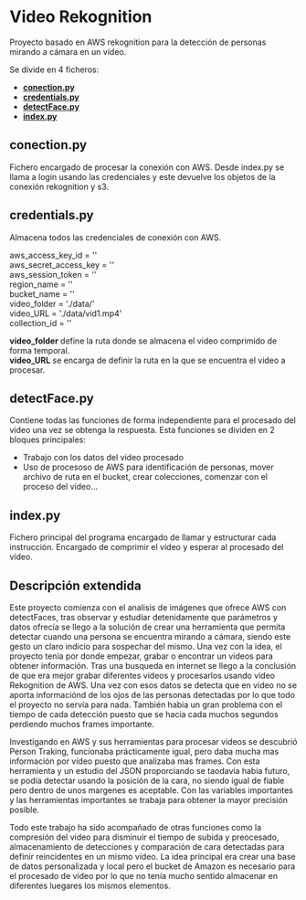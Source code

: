 # Video Rekognition
Proyecto basado en AWS rekognition para la detección de personas mirando a cámara en un vídeo.

Se divide en 4 ficheros:
- **[conection.py](./conection.py)**
- **[credentials.py](./credentials.py)**
- **[detectFace.py](./detectFace.py)**
- **[index.py](./index.py)**

## conection.py
Fichero encargado de procesar la conexión con AWS.
Desde index.py se llama a login usando las credenciales y este devuelve los objetos de la conexión rekognition y s3.

## credentials.py
Almacena todos las credenciales de conexión con AWS.

aws_access_key_id = '' <br>
aws_secret_access_key = ''<br>
aws_session_token = ''<br>
region_name = ''<br>
bucket_name = ''<br>
video_folder = './data/'<br>
video_URL = './data/vid1.mp4'<br>
collection_id = ''<br>

**video_folder** define la ruta donde se almacena el video comprimido de forma temporal.<br>
**video_URL** se encarga de definir la ruta en la que se encuentra el video a procesar.

## detectFace.py
Contiene todas las funciones de forma independiente para el procesado del video una vez se obtenga la respuesta.
Esta funciones se dividen en 2 bloques principales:
- Trabajo con los datos del video procesado
- Uso de procesoso de AWS para identificación de personas, mover archivo de ruta en el bucket, crear colecciones, comenzar con el proceso del vídeo...

## index.py
Fichero principal del programa encargado de llamar y estructurar cada instrucción.
Encargado de comprimir el vídeo y esperar al procesado del vídeo.

## Descripción extendida
Este proyecto comienza con el analisis de imágenes que ofrece AWS con detectFaces, tras observar y estudiar detenidamente que parámetros y datos ofrecía se llego a la solución de crear una herramienta que permita detectar cuando una persona se encuentra mirando a cámara, siendo este gesto un claro indicio para sospechar del mismo. Una vez con la idea, el proyecto tenía por donde empezar, grabar o encontrar un videos para obtener información. Tras una busqueda en internet se llego a la conclusión de que era mejor grabar diferentes videos y procesarlos usando video Rekognition de AWS. Una vez con esos datos se detecta que en video no se aporta informaciónd de los ojos de las personas detectadas por lo que todo el proyecto no servía para nada. También habia un gran problema con el tiempo de cada detección puesto que se hacia cada muchos segundos perdiendo muchos frames importante.

Investigando en AWS y sus herramientas para procesar videos se descubrió Person Traking, funcionaba prácticamente igual, pero daba mucha mas información por vídeo puesto que analizaba mas frames. Con esta herramienta y un estudio del JSON proporciando se taodavía habia futuro, se podía detectar usando la posición de la cara, no siendo igual de fiable pero dentro de unos margenes es aceptable. Con las variables importantes y las herramientas importantes se trabaja para obtener la mayor precisión posible. 

Todo este trabajo ha sido acompañado de otras funciones como la compresión del video para disminuir el tiempo de subida y preocesado, almacenamiento de detecciones y comparación de cara detectadas para definir reincidentes en un mismo vídeo. La idea principal era crear una base de datos personalizada y local pero el bucket de Amazon es necesario para el procesado de vídeo por lo que no tenía mucho sentido almacenar en diferentes luegares los mismos elementos.

